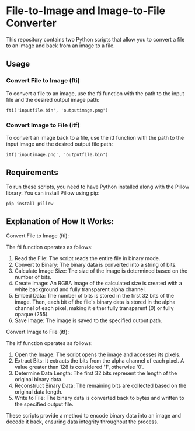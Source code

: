# File-to-Image and Image-to-File Converter

This repository contains two Python scripts that allow you to convert a file to an image and back from an image to a file. 

## Usage

### Convert File to Image (fti)

To convert a file to an image, use the fti function with the path to the input file and the desired output image path:

```fti('inputfile.bin', 'outputimage.png')```

### Convert Image to File (itf)

To convert an image back to a file, use the itf function with the path to the input image and the desired output file path:

```itf('inputimage.png', 'outputfile.bin')```

## Requirements

To run these scripts, you need to have Python installed along with the Pillow library. You can install Pillow using pip:

```pip install pillow```

## Explanation of How It Works:

Convert File to Image (fti):

The fti function operates as follows:
1. Read the File: The script reads the entire file in binary mode.
2. Convert to Binary: The binary data is converted into a string of bits.
3. Calculate Image Size: The size of the image is determined based on the number of bits.
4. Create Image: An RGBA image of the calculated size is created with a white background and fully transparent alpha channel.
5. Embed Data: The number of bits is stored in the first 32 bits of the image. Then, each bit of the file's binary data is stored in the alpha channel of each pixel, making it either fully transparent (0) or fully opaque (255).
6. Save Image: The image is saved to the specified output path.

Convert Image to File (itf):

The itf function operates as follows:
1. Open the Image: The script opens the image and accesses its pixels.
2. Extract Bits: It extracts the bits from the alpha channel of each pixel. A value greater than 128 is considered '1', otherwise '0'.
3. Determine Data Length: The first 32 bits represent the length of the original binary data.
4. Reconstruct Binary Data: The remaining bits are collected based on the original data length.
5. Write to File: The binary data is converted back to bytes and written to the specified output file.

These scripts provide a method to encode binary data into an image and decode it back, ensuring data integrity throughout the process.
